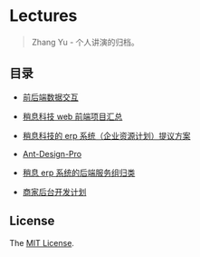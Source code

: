 # Lectures

> Zhang Yu - 个人讲演的归档。

## 目录

+ [前后端数据交互]

+ [稍息科技 web 前端项目汇总]

+ [稍息科技的 erp 系统（企业资源计划）提议方案]

+ [Ant-Design-Pro]

+ [稍息 erp 系统的后端服务组归类]

+ [商家后台开发计划]

## License

The [MIT License].

[MIT License]: ./LICENSE

[前后端数据交互]: ./data-specification.md

[稍息科技 web 前端项目汇总]: ./sx-project.md

[稍息科技的 erp 系统（企业资源计划）提议方案]: ./sx-erp.md

[Ant-Design-Pro]: ./Ant-Design-Pro.md

[稍息 erp 系统的后端服务组归类]: ./sx-services-erp.md

[商家后台开发计划]: ./data-specification.md
